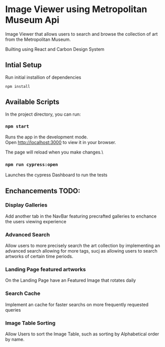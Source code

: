 # Image Viewer using Metropolitan Museum Api

Image Viewer that allows users to search and browse the collection of art from
the Metropolitan Museum.

Builting using React and Carbon Design System

## Intial Setup

Run initial installion of dependencies

```
npm install
```

## Available Scripts

In the project directory, you can run:

### `npm start`

Runs the app in the development mode.\
Open [http://localhost:3000](http://localhost:3000) to view it in your browser.

The page will reload when you make changes.\

### `npm run cypress:open`

Launches the cypress Dashboard to run the tests

## Enchancements TODO:

### Display Galleries

Add another tab in the NavBar featuring precrafted galleries to enchance the users viewing experience

### Advanced Search

Allow users to more precisely search the art collection by implementing an
advanced search allowing for more tags, sucj as allowing users to search
artworks of certain time periods.

### Landing Page featured artworks

On the Landing Page have an Featured Image that rotates daily

### Search Cache

Implement an cache for faster searchs on more frequently requested queries

### Image Table Sorting

Allow Users to sort the Image Table, such as sorting by Alphabetical order by name.


